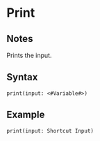 # Print

## Notes
Prints the input.

## Syntax

```
print(input: <#Variable#>)
```

## Example
```
print(input: Shortcut Input)
```